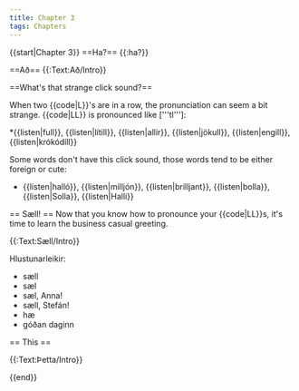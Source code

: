 ```yaml
---
title: Chapter 3
tags: Chapters
---
```


{{start|Chapter 3}}
==Ha?==
{{:ha?}}

==Að==
{{:Text:Að/Intro}}

==What's that strange click sound?==

When two {{code|L}}'s are in a row, the pronunciation can seem a bit strange. {{code|LL}} is pronounced like ['''tl''']: 

*{{listen|full}}, {{listen|lítill}}, {{listen|allir}}, {{listen|jökull}}, {{listen|engill}}, {{listen|krókódíll}}

Some words don't have this click sound, those words tend to be either foreign or cute:

* {{listen|halló}}, {{listen|milljón}}, {{listen|brilljant}}, {{listen|bolla}}, {{listen|Solla}}, {{listen|Halli}}

== Sæll! ==
Now that you know how to pronounce your {{code|LL}}s, it's time to learn the business casual greeting. 

{{:Text:Sæll/Intro}}

Hlustunarleikir:
* sæll
* sæl
* sæl, Anna!
* sæll, Stefán!
* hæ
* góðan daginn

== This ==

{{:Text:Þetta/Intro}}

<!--
Hvar ert þú? Ég er heima.

Ég vil fara heim. Ég vil ekki vera hérna lengur 

Hvenær kemur þú til Íslands?Ég kem í febrúar.
-->


{{end}}